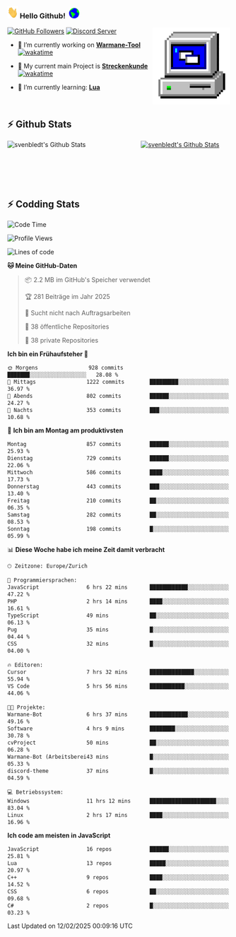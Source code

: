 ### <img src="https://github.com/svenbledt/svenbledt/blob/main/Assets/Hi.gif" height="28" width="24"> **Hello Github!** &nbsp;<img src="https://github.com/svenbledt/svenbledt/blob/main/Assets/Earth.gif" height="24" width="24">
[![GitHub Followers](https://img.shields.io/github/followers/svenbledt?label=Follow&style=flat-squaree&logo=github&labelColor=black&color=black&cacheSeconds=5)](https://github.com/svenbledt)
[![Discord Server](https://img.shields.io/discord/443405445831327754?style=flat-squeree&logo=discord&logoColor=white&label=Trojan%20Rotations%20Server&labelColor=black&color=gray&cacheSeconds=3650)](https://discord.gg/c6GZKjVhxw)
<img align="right" alt="PC GIF" src="https://github.com/svenbledt/svenbledt/blob/main/Assets/PC.gif" width="175" />

<p>

 - 🔭 I’m currently working on **[Warmane-Tool](https://github.com/svenbledt/Warmane-Bot)** [![wakatime](https://wakatime.com/badge/user/eb1cebc0-6a00-4f39-ab37-6770a4331515/project/b1c02622-6489-4920-898c-6e91c5bba727.svg)](https://wakatime.com/badge/user/eb1cebc0-6a00-4f39-ab37-6770a4331515/project/b1c02622-6489-4920-898c-6e91c5bba727)
 - 🔭 My current main Project is **[Streckenkunde](https://github.com/Streckenkunde)** [![wakatime](https://wakatime.com/badge/user/eb1cebc0-6a00-4f39-ab37-6770a4331515/project/8c10f4f0-0d09-4e0e-b526-eec4de9936b6.svg)](https://wakatime.com/badge/user/eb1cebc0-6a00-4f39-ab37-6770a4331515/project/8c10f4f0-0d09-4e0e-b526-eec4de9936b6)

 - 🌱 I’m currently learning: **[Lua](https://www.lua.org/)**
 
</p>

<br>

## :zap: Github Stats

<a href="https://github.com/svenbledt">
  <img align="left" src="https://github-readme-stats.vercel.app/api?username=svenbledt&show_icons=true&title_color=c9d1d9&icon_color=58a6da&text_color=c9d1d9&bg_color=0d1117&hide=issues" alt="svenbledt's Github Stats" width="60%">
 </a>
 <a href="https://github.com/svenbledt">
 <img src="https://github-readme-stats.vercel.app/api/top-langs/?username=svenbledt&show_icons=true&title_color=c9d1d9&icon_color=58a6da&text_color=c9d1d9&bg_color=0d1117" alt="svenbledt's Github Stats" width="35%">
 </a>

<br> <br> <br> <br> 
## :zap: Codding Stats

<!--START_SECTION:waka-->
![Code Time](http://img.shields.io/badge/Code%20Time-452%20hrs%2016%20mins-blue)

![Profile Views](http://img.shields.io/badge/Profilansichten-12-blue)

![Lines of code](https://img.shields.io/badge/Seit%20Hallo%20Welt%20habe%20ich%20geschrieben-29.2%20million%20Codezeilen-blue)

**🐱 Meine GitHub-Daten** 

> 📦 2.2 MB im GitHub's Speicher verwendet 
 > 
> 🏆 281 Beiträge im Jahr 2025
 > 
> 🚫 Sucht nicht nach Auftragsarbeiten
 > 
> 📜 38 öffentliche Repositories 
 > 
> 🔑 38 private Repositories 
 > 
**Ich bin ein Frühaufsteher 🐤** 

```text
🌞 Morgens                928 commits         ███████░░░░░░░░░░░░░░░░░░   28.08 % 
🌆 Mittags                1222 commits        █████████░░░░░░░░░░░░░░░░   36.97 % 
🌃 Abends                 802 commits         ██████░░░░░░░░░░░░░░░░░░░   24.27 % 
🌙 Nachts                 353 commits         ███░░░░░░░░░░░░░░░░░░░░░░   10.68 % 
```
📅 **Ich bin am Montag am produktivsten** 

```text
Montag                   857 commits         ██████░░░░░░░░░░░░░░░░░░░   25.93 % 
Dienstag                 729 commits         ██████░░░░░░░░░░░░░░░░░░░   22.06 % 
Mittwoch                 586 commits         ████░░░░░░░░░░░░░░░░░░░░░   17.73 % 
Donnerstag               443 commits         ███░░░░░░░░░░░░░░░░░░░░░░   13.40 % 
Freitag                  210 commits         ██░░░░░░░░░░░░░░░░░░░░░░░   06.35 % 
Samstag                  282 commits         ██░░░░░░░░░░░░░░░░░░░░░░░   08.53 % 
Sonntag                  198 commits         █░░░░░░░░░░░░░░░░░░░░░░░░   05.99 % 
```


📊 **Diese Woche habe ich meine Zeit damit verbracht** 

```text
🕑︎ Zeitzone: Europe/Zurich

💬 Programmiersprachen: 
JavaScript               6 hrs 22 mins       ████████████░░░░░░░░░░░░░   47.22 % 
PHP                      2 hrs 14 mins       ████░░░░░░░░░░░░░░░░░░░░░   16.61 % 
TypeScript               49 mins             ██░░░░░░░░░░░░░░░░░░░░░░░   06.13 % 
Pug                      35 mins             █░░░░░░░░░░░░░░░░░░░░░░░░   04.44 % 
CSS                      32 mins             █░░░░░░░░░░░░░░░░░░░░░░░░   04.00 % 

🔥 Editoren: 
Cursor                   7 hrs 32 mins       ██████████████░░░░░░░░░░░   55.94 % 
VS Code                  5 hrs 56 mins       ███████████░░░░░░░░░░░░░░   44.06 % 

🐱‍💻 Projekte: 
Warmane-Bot              6 hrs 37 mins       ████████████░░░░░░░░░░░░░   49.16 % 
Software                 4 hrs 9 mins        ████████░░░░░░░░░░░░░░░░░   30.78 % 
cvProject                50 mins             ██░░░░░░░░░░░░░░░░░░░░░░░   06.28 % 
Warmane-Bot (Arbeitsberei43 mins             █░░░░░░░░░░░░░░░░░░░░░░░░   05.33 % 
discord-theme            37 mins             █░░░░░░░░░░░░░░░░░░░░░░░░   04.59 % 

💻 Betriebssystem: 
Windows                  11 hrs 12 mins      █████████████████████░░░░   83.04 % 
Linux                    2 hrs 17 mins       ████░░░░░░░░░░░░░░░░░░░░░   16.96 % 
```

**Ich code am meisten in JavaScript** 

```text
JavaScript               16 repos            ██████░░░░░░░░░░░░░░░░░░░   25.81 % 
Lua                      13 repos            █████░░░░░░░░░░░░░░░░░░░░   20.97 % 
C++                      9 repos             ████░░░░░░░░░░░░░░░░░░░░░   14.52 % 
CSS                      6 repos             ██░░░░░░░░░░░░░░░░░░░░░░░   09.68 % 
C#                       2 repos             █░░░░░░░░░░░░░░░░░░░░░░░░   03.23 % 
```




 Last Updated on 12/02/2025 00:09:16 UTC
<!--END_SECTION:waka-->
